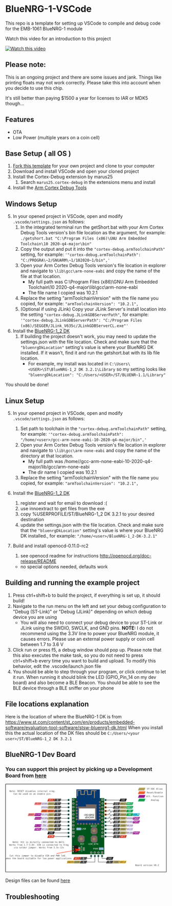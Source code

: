# BlueNRG-1-VSCode
This repo is a template for setting up VSCode to compile and debug code for the EMB-1061 BlueNRG-1 module

Watch this video for an introduction to this project

[![Watch this video](https://img.youtube.com/vi/VH6JlEohDSQ/0.jpg)](https://youtu.be/VH6JlEohDSQ)

## Please note:
This is an ongoing project and there are some issues and jank. Things like printing floats may not work correctly. Please take this into account when you decide to use this chip.

It's still better than paying $1500 a year for licenses to IAR or MDK5 though...

## Features

- OTA
- Low Power (multiple years on a coin cell)

## Base Setup ( all OS )
1. [Fork this template](https://github.com/calebmarting/BlueNRG-1-VSCode/generate) for your own project and clone to your computer
2. Download and install VSCode and open your cloned project
3. Install the Cortex-Debug extension by marus25
    1. Search `marus25.cortex-debug` in the extensions menu and install
4. Install the [Arm Cortex Debug Tools](https://developer.arm.com/tools-and-software/open-source-software/developer-tools/gnu-toolchain/gnu-rm/downloads)

## Windows Setup
5. In your opened project in VSCode, open and modify `.vscode/settings.json` as follows:
    1. In the integrated terminal run the getShort.bat with your Arm Cortex Debug Tools version's bin file location as the argument, for example:
        `./getshort.bat "C:\Program Files (x86)\GNU Arm Embedded Toolchain\10 2020-q4-major\bin"`
    2. Copy the output and put it into the `"cortex-debug.armToolchainPath"` setting, for example:
        `'"cortex-debug.armToolchainPath": "C:/PROGRA\~2/GNUARM\~1/102020~1/bin",'`
    3. Open your Arm Cortex Debug Tools version's file location in explorer and navigate to `\lib\gcc\arm-none-eabi` and copy the name of the file at that location. 
        - My full path was C:\\Program Files (x86)\\GNU Arm Embedded Toolchain\\10 2020-q4-major\\lib\\gcc\\arm-none-eabi
        - The file name I copied was 10.2.1
    4. Replace the setting "armToolchainVersion" with the file name you copied, for example:
        `"armToolchainVersion": "10.2.1",`
    5. (Optional if using JLink) Copy your JLink Server's install location into the setting `"cortex-debug.JLinkGDBServerPath"`, for example:
        `'"cortex-debug.JLinkGDBServerPath": "C:/Program Files (x86)/SEGGER/JLink_V635c/JLinkGDBServerCL.exe"'`
6. Install the [BlueNRG-1_2 DK](https://www.st.com/content/st_com/en/products/embedded-software/evaluation-tool-software/stsw-bluenrg1-dk.html)
    1. If building the project doesn't work, you may need to update the settings.json with the file location. Check and make sure that the  `"bluenrgDkLocation"` setting's value is where your BlueNRG DK installed. If it wasn't, find it and run the getshort.bat with its lib file location.
        - For example, my install was located in `C:\Users\<USER>\ST\BlueNRG-1_2 DK 3.2.1\Library` so my setting looks like `"bluenrgDkLocation": "C:/Users/<USER>/ST/BLUENR~1.1/Library"`

You should be done! 

## Linux Setup

5. In your opened project in VSCode, open and modify `.vscode/settings.json` as follows:
    1. Set path to toolchain in the `"cortex-debug.armToolchainPath"` setting, for example:
        `'"cortex-debug.armToolchainPath": "/home/<user>/gcc-arm-none-eabi-10-2020-q4-major/bin",'`
    2. Open your Arm Cortex Debug Tools version's file location in explorer and navigate to `\lib\gcc\arm-none-eabi` and copy the name of the directory at that location. 
        - My full path was /home/<user>/gcc-arm-none-eabi-10-2020-q4-major/lib/gcc/arm-none-eabi
        - The dir name I copied was 10.2.1
    3. Replace the setting "armToolchainVersion" with the file name you copied, for example:
        `"armToolchainVersion": "10.2.1",`

 6. Install the [BlueNRG-1_2 DK](https://www.st.com/content/st_com/en/products/embedded-software/evaluation-tool-software/stsw-bluenrg1-dk.html) 
 
    1. register and wait for email to download :(
    2. use innoextract to get files from the exe
    3. copy %USERPROFILE/ST/BlueNRG-1_2 DK 3.2.1 to your desired destination
    4. update the settings.json with the file location. Check and make sure that the  `"bluenrgDkLocation"` setting's value is where your BlueNRG DK installed., for example:
    `"/home/<user>/BlueNRG-1_2-DK-3.2.1"`

7. Build and install openocd-0.11.0-rc2

    1. see openocd readme for instructions http://openocd.org/doc-release/README
    - no special options needed, defaults work

## Building and running the example project
1. Press ctrl+shift+b to build the project, if everything is set up, it should build!
2. Navigate to the run menu on the left and set your debug configuration to "Debug (ST-Link)" or "Debug (JLink)" depending on which debug device you are using
    - You will also need to connect your debug device to your ST-Link or JLink using the SWDIO, SWCLK, and GND pins. **NOTE:** I do not recommend using the 3.3V line to power your BlueNRG module, it causes errors. Please use an external power supply or coin cell between 1.7 to 3.6 V
3. Click run or press f5, a debug window should pop up. Please note that this also executes the make task, so you do not need to press ctrl+shift+b every time you want to build and upload. To modify this behavior, edit the  .vscode/launch.json file
4. You should be able to step through your program, or click continue to let it run. When running it should blink the LED (GPIO_Pin_14 on my dev board) and also become a BLE Beacon. You should be able to see the BLE device through a BLE sniffer on your phone

## File locations explanation

Here is the location of where the BlueNRG-1 DK is from https://www.st.com/content/st_com/en/products/embedded-software/evaluation-tool-software/stsw-bluenrg1-dk.html When you install this the actual location of the DK files should be `C:/Users/<your user>/ST/BlueNRG-1_2 DK 3.2.1`

## BlueNRG-1 Dev Board

### You can support this project by picking up a Development Board from [here](https://www.tindie.com/products/22570/)

![pinout](/images/pinout.svg)

Design files can be found [here](https://oshwlab.com/cmarting99/discutil_copy)


## Troubleshooting
